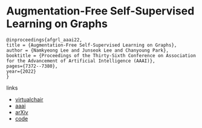 # Augmentation-Free Self-Supervised Learning on Graphs

```
@inproceedings{afgrl_aaai22,
title = {Augmentation-Free Self-Supervised Learning on Graphs},
author = {Namkyeong Lee and Junseok Lee and Chanyoung Park},
booktitle = {Proceedings of the Thirty-Sixth Conference on Association for the Advancement of Artificial Intelligence (AAAI)},
pages={7372--7380},
year={2022}
}
```

links
- [virtualchair](https://aaai-2022.virtualchair.net/poster_aaai4867)
- [aaai](https://ojs.aaai.org/index.php/AAAI/article/view/20700)
- [arXiv](https://arxiv.org/abs/2112.02472)
- [code](https://github.com/Namkyeong/AFGRL)
